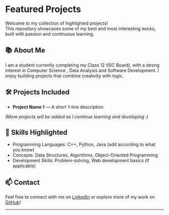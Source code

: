 # Featured Projects

Welcome to my collection of highlighted projects!  
This repository showcases some of my best and most interesting works, built with passion and continuous learning.

## 📚 About Me
I am a student currently completing my Class 12 (ISC Board), with a strong interest in Computer Science , Data Analysis and Software Development. I enjoy building projects that combine creativity with logic.

## 🛠️ Projects Included
- **Project Name 1** — A short 1-line description.

*(More projects will be added as I continue learning and developing :)*

## 🌟 Skills Highlighted
- Programming Languages: C++, Python, Java (add according to what you know)
- Concepts: Data Structures, Algorithms, Object-Oriented Programming
- Development Skills: Problem-solving, Web development basics (if applicable)

## 📫 Contact
Feel free to connect with me on [LinkedIn](https://www.linkedin.com/in/the-ayaan-kazi-062180ak/) or explore more of my work on [GitHub](https://github.com/TheAorusX)!

---

